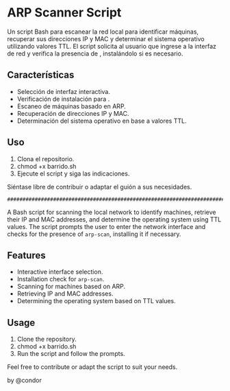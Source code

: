 # ARP Scanner Script


Un script Bash para escanear la red local para identificar máquinas, recuperar sus direcciones IP y MAC y determinar el sistema operativo utilizando valores TTL. El script solicita al usuario que ingrese a la interfaz de red y verifica la presencia de , instalándolo si es necesario.


## Características
- Selección de interfaz interactiva.
- Verificación de instalación para .
- Escaneo de máquinas basado en ARP.
- Recuperación de direcciones IP y MAC.
- Determinación del sistema operativo en base a valores TTL.

## Uso
1. Clona el repositorio.
2. chmod +x barrido.sh
3. Ejecute el script y siga las indicaciones.

Siéntase libre de contribuir o adaptar el guión a sus necesidades.


    ###########################################################################################


A Bash script for scanning the local network to identify machines, retrieve their IP and MAC addresses, and determine the operating system using TTL values. The script prompts the user to enter the network interface and checks for the presence of `arp-scan`, installing it if necessary.


## Features
- Interactive interface selection.
- Installation check for `arp-scan`.
- Scanning for machines based on ARP.
- Retrieving IP and MAC addresses.
- Determining the operating system based on TTL values.

## Usage
1. Clone the repository.
2. chmod +x barrido.sh
3. Run the script and follow the prompts.

Feel free to contribute or adapt the script to suit your needs.

by @condor

